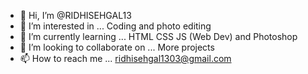 - 👋 Hi, I’m @RIDHISEHGAL13
- 👀 I’m interested in ... Coding and photo editing
- 🌱 I’m currently learning ... HTML CSS JS (Web Dev) and Photoshop
- 💞️ I’m looking to collaborate on ... More projects
- 📫 How to reach me ... ridhisehgal1303@gmail.com

<!---
RIDHISEHGAL13/RIDHISEHGAL13 is a ✨ special ✨ repository because its `README.md` (this file) appears on your GitHub profile.
You can click the Preview link to take a look at your changes.
--->
